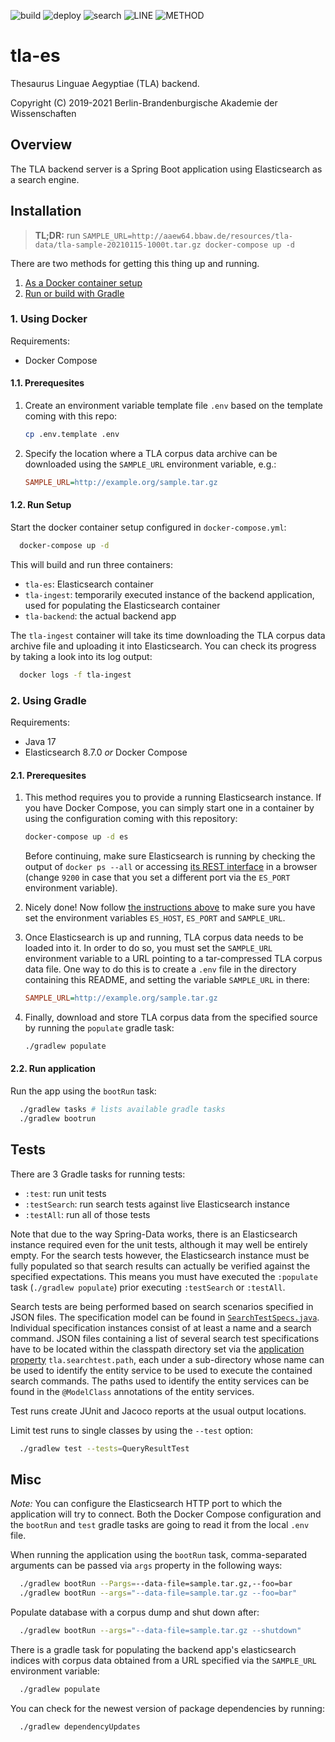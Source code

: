 ![build](https://github.com/jkatzwinkel/tla-es/workflows/build/badge.svg)
![deploy](https://github.com/jkatzwinkel/tla-es/workflows/deploy/badge.svg)
![search](https://github.com/jkatzwinkel/tla-es/workflows/searchtest/badge.svg)
![LINE](https://img.shields.io/badge/line--coverage-83.36%25-brightgreen.svg)
![METHOD](https://img.shields.io/badge/method--coverage-80.07%25-brightgreen.svg)

# tla-es

Thesaurus Linguae Aegyptiae (TLA) backend.

Copyright (C) 2019-2021 Berlin-Brandenburgische Akademie der Wissenschaften


## Overview

The TLA backend server is a Spring Boot application using Elasticsearch as a search engine.


## Installation

> **TL;DR:** run `SAMPLE_URL=http://aaew64.bbaw.de/resources/tla-data/tla-sample-20210115-1000t.tar.gz docker-compose up -d`

There are two methods for getting this thing up and running.

1. [As a Docker container setup](#1-using-docker)
2. [Run or build with Gradle](#2-using-gradle)


### 1. Using Docker

Requirements:

- Docker Compose

#### 1.1. Prerequesites

1. Create an environment variable template file `.env` based on the template coming with this repo:
   ```bash
   cp .env.template .env
   ```
2. Specify the location where a TLA corpus data archive can be downloaded using the `SAMPLE_URL` environment variable, e.g.:
   ```ini
   SAMPLE_URL=http://example.org/sample.tar.gz
   ```

#### 1.2. Run Setup

Start the docker container setup configured in `docker-compose.yml`:

```bash
  docker-compose up -d
```

This will build and run three containers:

- `tla-es`: Elasticsearch container
- `tla-ingest`: temporarily executed instance of the backend application, used for populating the Elasticsearch container
- `tla-backend`: the actual backend app

The `tla-ingest` container will take its time downloading the TLA corpus data archive file and uploading it into Elasticsearch.
You can check its progress by taking a look into its log output:

```bash
  docker logs -f tla-ingest
```


### 2. Using Gradle

Requirements:

- Java 17
- Elasticsearch 8.7.0 *or* Docker Compose

#### 2.1. Prerequesites

1. This method requires you to provide a running Elasticsearch instance. If you have Docker Compose, you can simply start one in a
   container by using the configuration coming with this repository:
   ```bash
   docker-compose up -d es
   ```
   Before continuing, make sure Elasticsearch is running by checking the output of `docker ps --all` or
   accessing [its REST interface](http://localhost:9200) in a browser (change `9200` in case that you
   set a different port via the `ES_PORT` environment variable).

2. Nicely done! Now follow [the instructions above](#11-prerequesites) to make sure you have set the environment variables `ES_HOST`, `ES_PORT` and `SAMPLE_URL`.

3. Once Elasticsearch is up and running, TLA corpus data needs to be loaded into it. In order to do so,
you must set the `SAMPLE_URL` environment variable to a URL pointing to a tar-compressed TLA corpus data
file. One way to do this is to create a `.env` file in the directory containing this README, and setting
the variable `SAMPLE_URL` in there:
   ```ini
   SAMPLE_URL=http://example.org/sample.tar.gz
   ```

4. Finally, download and store TLA corpus data from the specified source by running the `populate` gradle task:
   ```bash
   ./gradlew populate
   ```

#### 2.2. Run application

Run the app using the `bootRun` task:

```bash
  ./gradlew tasks # lists available gradle tasks
  ./gradlew bootrun
```



## Tests

There are 3 Gradle tasks for running tests:

- `:test`: run unit tests
- `:testSearch`: run search tests against live Elasticsearch instance
- `:testAll`: run all of those tests

Note that due to the way Spring-Data works, there is an Elasticsearch instance required even for the unit tests,
although it may well be entirely empty. For the search tests however, the Elasticsearch instance must be fully
populated so that search results can actually be verified against the specified expectations. This means you must
have executed the `:populate` task (`./gradlew populate`) prior executing `:testSearch` or `:testAll`.

Search tests are being performed based on search scenarios specified in JSON files. The specification model can be
found in [`SearchTestSpecs.java`](src/test/java/tla/backend/search/SearchTestSpecs.java). Individual specification
instances consist of at least a name and a search command. JSON files containing a list of several search test
specifications have to be located within the classpath directory set via the
[application property](src/test/resources/application-test.yml) `tla.searchtest.path`, each under a sub-directory
whose name can be used to identify the entity service to be used to execute the contained search commands.
The paths used to identify the entity services can be found in the `@ModelClass` annotations of the entity services.

Test runs create JUnit and Jacoco reports at the usual output locations.

Limit test runs to single classes by using the `--test` option:

```bash
  ./gradlew test --tests=QueryResultTest
```


## Misc

*Note:* You can configure the Elasticsearch HTTP port to which the application will try to connect.
Both the Docker Compose configuration and the `bootRun` and `test` gradle tasks are going to read
it from the local `.env` file.

When running the application using the  `bootRun` task, comma-separated arguments can be passed via
`args` property in the following ways:

```bash
  ./gradlew bootRun --Pargs=--data-file=sample.tar.gz,--foo=bar
  ./gradlew bootRun --args="--data-file=sample.tar.gz --foo=bar"
```

Populate database with a corpus dump and shut down after:

```bash
  ./gradlew bootRun --args="--data-file=sample.tar.gz --shutdown"
```

There is a gradle task for populating the backend app's elasticsearch indices with corpus data obtained
from a URL specified via the `SAMPLE_URL` environment variable:

```bash
  ./gradlew populate
```

You can check for the newest version of package dependencies by running:

```bash
  ./gradlew dependencyUpdates
```

<!--- vim: set ts=2 sw=2 tw=0 noet ft=markdown : -->
